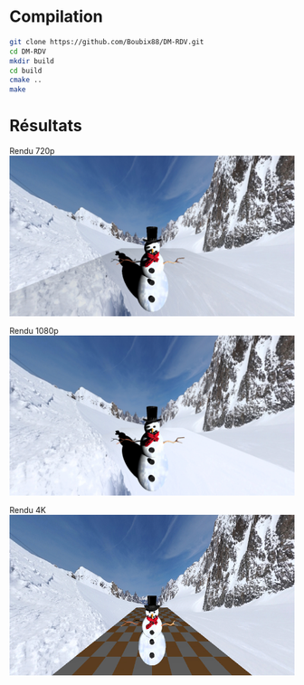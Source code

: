 # Compilation
```sh
git clone https://github.com/Boubix88/DM-RDV.git
cd DM-RDV
mkdir build
cd build
cmake ..
make
```

# Résultats
Rendu 720p
![](https://raw.githubusercontent.com/Boubix88/DM-RDV/master/out/out_720.jpg)

Rendu 1080p
![](https://raw.githubusercontent.com/Boubix88/DM-RDV/master/out/out_1080.jpg)

Rendu 4K
![](https://raw.githubusercontent.com/Boubix88/DM-RDV/master/out/out_4K.jpg)